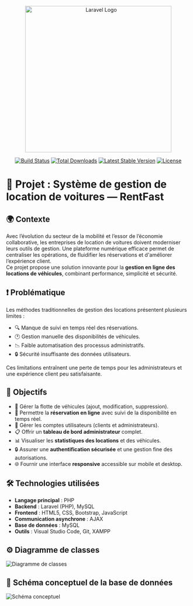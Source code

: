 <p align="center"><a href="https://laravel.com" target="_blank"><img src="https://raw.githubusercontent.com/laravel/art/master/logo-lockup/5%20SVG/2%20CMYK/1%20Full%20Color/laravel-logolockup-cmyk-red.svg" width="400" alt="Laravel Logo"></a></p>

<p align="center">
<a href="https://github.com/laravel/framework/actions"><img src="https://github.com/laravel/framework/workflows/tests/badge.svg" alt="Build Status"></a>
<a href="https://packagist.org/packages/laravel/framework"><img src="https://img.shields.io/packagist/dt/laravel/framework" alt="Total Downloads"></a>
<a href="https://packagist.org/packages/laravel/framework"><img src="https://img.shields.io/packagist/v/laravel/framework" alt="Latest Stable Version"></a>
<a href="https://packagist.org/packages/laravel/framework"><img src="https://img.shields.io/packagist/l/laravel/framework" alt="License"></a>
</p>

# 🚗 Projet : Système de gestion de location de voitures — RentFast

## 🌍 Contexte  
Avec l’évolution du secteur de la mobilité et l’essor de l’économie collaborative, les entreprises de location de voitures doivent moderniser leurs outils de gestion. Une plateforme numérique efficace permet de centraliser les opérations, de fluidifier les réservations et d'améliorer l’expérience client.  
Ce projet propose une solution innovante pour la **gestion en ligne des locations de véhicules**, combinant performance, simplicité et sécurité.

## ❗ Problématique  
Les méthodes traditionnelles de gestion des locations présentent plusieurs limites :

- 🔍 Manque de suivi en temps réel des réservations.
- 🕐 Gestion manuelle des disponibilités de véhicules.
- 📉 Faible automatisation des processus administratifs.
- 🔒 Sécurité insuffisante des données utilisateurs.

Ces limitations entraînent une perte de temps pour les administrateurs et une expérience client peu satisfaisante.

## 🎯 Objectifs  

- 🚗 Gérer la flotte de véhicules (ajout, modification, suppression).
- 📅 Permettre la **réservation en ligne** avec suivi de la disponibilité en temps réel.
- 👥 Gérer les comptes utilisateurs (clients et administrateurs).
- 📋 Offrir un **tableau de bord administrateur** complet.
- 📊 Visualiser les **statistiques des locations** et des véhicules.
- 🔒 Assurer une **authentification sécurisée** et une gestion fine des autorisations.
- 🌐 Fournir une interface **responsive** accessible sur mobile et desktop.

## 🛠️ Technologies utilisées  

- **Langage principal** : PHP  
- **Backend** : Laravel (PHP), MySQL  
- **Frontend** : HTML5, CSS, Bootstrap, JavaScript  
- **Communication asynchrone** : AJAX  
- **Base de données** : MySQL  
- **Outils** : Visual Studio Code, Git, XAMPP

## ⚙️ Diagramme de classes  
![Diagramme de classes](https://github.com/user-attachments/assets/example-diagram-class.png)

## 🧩 Schéma conceptuel de la base de données  
![Schéma conceptuel](https://github.com/user-attachments/assets/example-schema-conceptuel.png)
